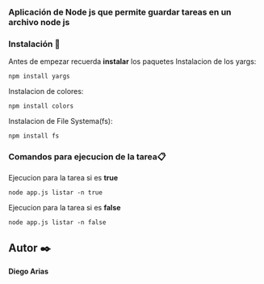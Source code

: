 ### Aplicación de Node js que permite guardar tareas en un archivo node js
### Instalación 🔧
Antes de empezar recuerda **instalar** los paquetes 
Instalacion de los yargs:
```
npm install yargs
```
Instalacion de colores:
```
npm install colors
```
Instalacion de File Systema(fs):
```
npm install fs
```
### Comandos para ejecucion de la tarea📋
Ejecucion para la tarea si es **true**
```
node app.js listar -n true
```
Ejecucion para la tarea si es **false**
```
node app.js listar -n false
```
## Autor ✒️
**Diego Arias**
